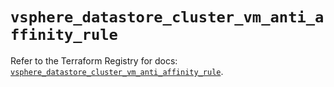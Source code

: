 # `vsphere_datastore_cluster_vm_anti_affinity_rule`

Refer to the Terraform Registry for docs: [`vsphere_datastore_cluster_vm_anti_affinity_rule`](https://registry.terraform.io/providers/hashicorp/vsphere/2.8.2/docs/resources/datastore_cluster_vm_anti_affinity_rule).
